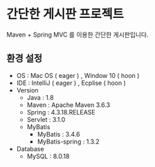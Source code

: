 # 간단한 게시판 프로젝트 
Maven + Spring MVC 를 이용한 간단한 게시판입니다. 

## 환경 설정
  * OS : Mac OS ( eager ) , Window 10 ( hoon )
  * IDE : IntelliJ ( eager ) , Ecplise ( hoon ) 
  * Version
    * Java : 1.8
    * Maven : Apache Maven 3.6.3
    * Spring : 4.3.18.RELEASE
    * Servlet : 3.1.0
    * MyBatis
      * MyBatis : 3.4.6
      * MyBatis-spring : 1.3.2
  * Database
    * MySQL : 8.0.18
